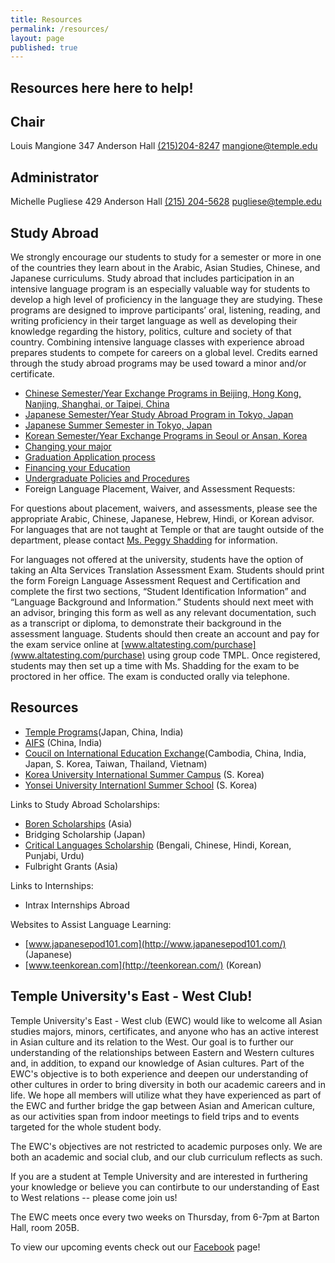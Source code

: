 ```yaml
---
title: Resources
permalink: /resources/
layout: page
published: true
---
```


## Resources here here to help!

## Chair

Louis Mangione
347 Anderson Hall
[(215)204-8247](tel:2152048247)
[mangione@temple.edu](mailto:mangione@temple.edu)

## Administrator

Michelle Pugliese
429 Anderson Hall
[(215) 204-5628](tel:2152045628)
[pugliese@temple.edu](mailto:pugliese@temple.edu)

## Study Abroad

We strongly encourage our students to study for a semester or more in one of the countries they learn about in the Arabic, Asian Studies, Chinese, and Japanese curriculums. Study abroad that includes participation in an intensive language program is an especially valuable way for students to develop a high level of proficiency in the language they are studying. These programs are designed to improve participants’ oral, listening, reading, and writing proficiency in their target language as well as developing their knowledge regarding the history, politics, culture and society of that country. Combining intensive language classes with experience abroad prepares students to compete for careers on a global level. Credits earned through the study abroad programs may be used toward a minor and/or certificate.

- [Chinese Semester/Year Exchange Programs in Beijing, Hong Kong, Nanjing, Shanghai, or Taipei, China](https://studyabroad.temple.edu/temple-exchanges/china-exchanges)
- [Japanese Semester/Year Study Abroad Program in Tokyo, Japan](https://studyabroad.temple.edu/sites/temple-japan-semester)
- [Japanese Summer Semester in Tokyo, Japan](https://studyabroad.temple.edu/sites/temple-japan-summer)
- [Korean Semester/Year Exchange Programs in Seoul or Ansan, Korea](https://studyabroad.temple.edu/temple-exchanges/korea-exchanges)
- [Changing your major](http://www.temple.edu/studentaffairs/orientation/freshman-orientation/changing-your-major.asp)
- [Graduation Application process](http://www.temple.edu/registrar/students/graduation)
- [Financing your Education](http://sfs.temple.edu)
- [Undergraduate Policies and Procedures](http://bulletin.temple.edu/undergraduate/academic-policies/)
- Foreign Language Placement, Waiver, and Assessment Requests:

For questions about placement, waivers, and assessments, please see the appropriate Arabic, Chinese, Japanese, Hebrew, Hindi, or Korean advisor.  For languages that are not taught at Temple or that are taught outside of the department, please contact [Ms. Peggy Shadding](mailto:peggy.shadding@temple.edu) for information.

For languages not offered at the university, students have the option of taking an Alta Services Translation Assessment Exam. Students should print the form Foreign Language Assessment Request and Certification and complete the first two sections, “Student Identification Information” and “Language Background and Information.” Students should next meet with an advisor, bringing this form as well as any relevant documentation, such as a transcript or diploma, to demonstrate their background in the assessment language. Students should then create an account and pay for the exam service online at [www.altatesting.com/purchase](www.altatesting.com/purchase) using group code TMPL. Once registered, students may then set up a time with Ms. Shadding for the exam to be proctored in her office. The exam is conducted orally via telephone.

## Resources

- [Temple Programs](http://www.temple.edu/studyabroad/)(Japan, China, India) 
- [AIFS](https://www.aifsabroad.com/) (China, India)	
- [Coucil on International Education Exchange](https://www.ciee.org/)(Cambodia, China, India, Japan, S. Korea, Taiwan, Thailand, Vietnam) 
- [Korea University International Summer Campus](http://iie.korea.ac.kr/all/src/main/main.php) (S. Korea)
- [Yonsei University Internationl Summer School](http://summer.yonsei.ac.kr/new/text.asp?mid=001001000&mo=1) (S. Korea)	
 
Links to Study Abroad Scholarships:

- [Boren Scholarships](https://www.borenawards.org/) (Asia)
- Bridging Scholarship (Japan)	
- [Critical Languages Scholarship](https://clscholarship.org/home.php) (Bengali, Chinese, Hindi, Korean, Punjabi, Urdu)
- Fulbright Grants (Asia)
 
Links to Internships:

- Intrax Internships Abroad	

Websites to Assist Language Learning:

- [www.japanesepod101.com](http://www.japanesepod101.com/) (Japanese) 
- [www.teenkorean.com](http://teenkorean.com/) (Korean)

## Temple University's East - West Club!

Temple University's East - West club (EWC) would like to welcome all Asian studies majors, minors, certificates, and anyone who has an active interest in Asian culture and its relation to the West. Our goal is to further our understanding of the relationships between Eastern and Western cultures and, in addition, to expand our knowledge of Asian cultures. Part of the EWC's objective is to both experience and deepen our understanding of other cultures in order to bring diversity in both our academic careers and in life. We hope all members will utilize what they have experienced as part of the EWC and further bridge the gap between Asian and American culture, as our activities span from indoor meetings to field trips and to events targeted for the whole student body.

The EWC's objectives are not restricted to academic purposes only. We are both an academic and social club, and our club curriculum reflects as such.

If you are a student at Temple University and are interested in furthering your knowledge or believe you can contirbute to our understanding of East to West relations -- please come join us!

The EWC meets once every two weeks on Thursday, from 6-7pm at Barton Hall, room 205B.
 
To view our upcoming events check out our [Facebook](http://www.facebook.com/home.php#!/group.php?gid=345619485455) page!
